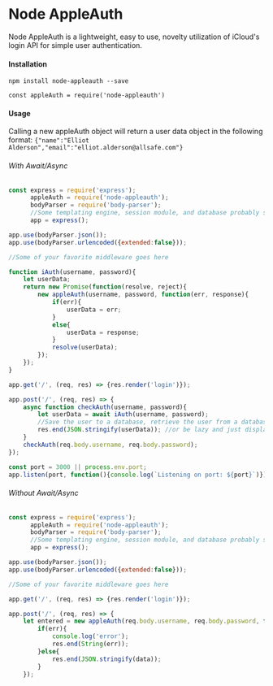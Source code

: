 # Node AppleAuth
Node AppleAuth is a lightweight, easy to use, novelty utilization of iCloud's login API for simple user authentication.

#### Installation
`npm install node-appleauth --save`

`const appleAuth = require('node-appleauth')`

#### Usage
Calling a new appleAuth object will return a user data object in the following format:
`{"name":"Elliot Alderson","email":"elliot.alderson@allsafe.com"}`
###### With Await/Async
```javascript
const express = require('express');
      appleAuth = require('node-appleauth');
      bodyParser = require('body-parser');
      //Some templating engine, session module, and database probably should go here
      app = express();

app.use(bodyParser.json());
app.use(bodyParser.urlencoded({extended:false}));

//Some of your favorite middleware goes here

function iAuth(username, password){
    let userData;
    return new Promise(function(resolve, reject){
        new appleAuth(username, password, function(err, response){
            if(err){
                userData = err;
            }
            else{
                userData = response;
            }
            resolve(userData);
        });
    });
}

app.get('/', (req, res) => {res.render('login')});

app.post('/', (req, res) => {
    async function checkAuth(username, password){
        let userData = await iAuth(username, password);
        //Save the user to a database, retrieve the user from a database, start a session, redirect, or do whatver you want from here.
        res.end(JSON.stringify(userData)); //or be lazy and just display the data.
    }
    checkAuth(req.body.username, req.body.password);
});

const port = 3000 || process.env.port;
app.listen(port, function(){console.log(`Listening on port: ${port}`)});
```

###### Without Await/Async
```javascript
const express = require('express');
      appleAuth = require('node-appleauth');
      bodyParser = require('body-parser');
      //Some templating engine, session module, and database probably should go here
      app = express();

app.use(bodyParser.json());
app.use(bodyParser.urlencoded({extended:false}));

//Some of your favorite middleware goes here

app.get('/', (req, res) => {res.render('login')});

app.post('/', (req, res) => {
    let entered = new appleAuth(req.body.username, req.body.password, function(err, data){
        if(err){
            console.log('error');
            res.end(String(err));
        }else{
            res.end(JSON.stringify(data));
        }
    });
```